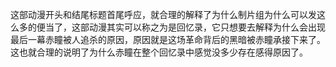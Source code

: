 这部动漫开头和结尾标题首尾呼应，就合理的解释了为什么制片组为什么可以发这么多的便当了，这部动漫其实可以称之为是回忆录，它只想要去解释为什么会出现最后一幕赤瞳被人追杀的原因，原因就是这场革命背后的黑暗被赤瞳承接下来了。这也就合理的说明了为什么赤瞳在整个回忆录中感觉没多少存在感得原因了。
